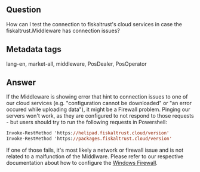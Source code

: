 ## Question
How can I test the connection to fiskaltrust's cloud services in case the fiskaltrust.Middleware has connection issues?

## Metadata tags
lang-en, market-all, middleware, PosDealer, PosOperator

## Answer
If the Middleware is showing error that hint to connection issues to one of our cloud services (e.g. "configuration cannot be downloaded" or "an error occured while uploading data"), it might be a Firewall problem. 
Pinging our servers won't work, as they are configured to not respond to those requests - but users should try to run the following requests in Powershell:

```ps
Invoke-RestMethod 'https://helipad.fiskaltrust.cloud/version'
Invoke-RestMethod 'https://packages.fiskaltrust.cloud/version'
```

If one of those fails, it's most likely a network or firewall issue and is not related to a malfunction of the Middlware. Please refer to our respective documentation about how to configure the [Windows Firewall](https://link.fiskaltrust.cloud/de/firewall ).
